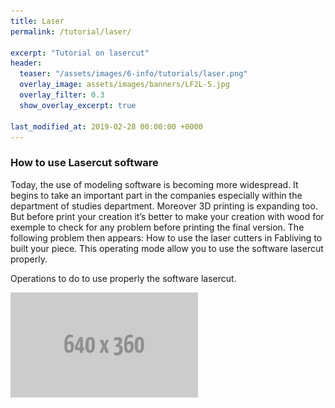 ```yaml
---
title: Laser
permalink: /tutorial/laser/

excerpt: "Tutorial on lasercut"
header:
  teaser: "/assets/images/6-info/tutorials/laser.png"
  overlay_image: assets/images/banners/LF2L-5.jpg
  overlay_filter: 0.3
  show_overlay_excerpt: true

last_modified_at: 2019-02-28 00:00:00 +0000
---
```


### How to use Lasercut software

Today, the use of modeling software is becoming more widespread. It begins to take an important part in the companies especially within the department of studies department. 
Moreover 3D printing is expanding too. But before print your creation it’s better to make your creation with wood for exemple to check for any problem before printing the final version. 
The following problem then appears: 
How to use the laser cutters in Fabliving to built your piece. This operating mode allow you to use the software lasercut properly.


Operations to do to use properly the software lasercut.

![Image Test](https://raw.githubusercontent.com/LF2L/LF2L-Tutorial/master/Laser/image-test.jpg)

